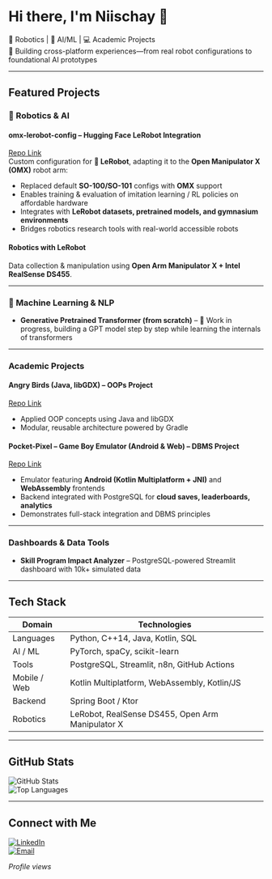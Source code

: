 # Hi there, I'm Niischay 👋

🤖 Robotics | 🧠 AI/ML | 💻 Academic Projects  
🌟 Building cross-platform experiences—from real robot configurations to foundational AI prototypes  

---

##  Featured Projects

### 🤖 Robotics & AI

#### omx-lerobot-config – Hugging Face LeRobot Integration  
[Repo Link](https://github.com/Niischay7/omx-lerobot-config)  
Custom configuration for **🤗 LeRobot**, adapting it to the **Open Manipulator X (OMX)** robot arm:  
- Replaced default **SO-100/SO-101** configs with **OMX** support  
- Enables training & evaluation of imitation learning / RL policies on affordable hardware  
- Integrates with **LeRobot datasets, pretrained models, and gymnasium environments**  
- Bridges robotics research tools with real-world accessible robots  

#### Robotics with LeRobot  
Data collection & manipulation using **Open Arm Manipulator X + Intel RealSense DS455**.  

---

### 🧠 Machine Learning & NLP

- **Generative Pretrained Transformer (from scratch)** – 🚧 Work in progress, building a GPT model step by step while learning the internals of transformers  

---

###  Academic Projects

#### Angry Birds (Java, libGDX) – OOPs Project  
[Repo Link](https://github.com/Niischay7/AngryBirds)  
- Applied OOP concepts using Java and libGDX  
- Modular, reusable architecture powered by Gradle  

#### Pocket-Pixel – Game Boy Emulator (Android & Web) – DBMS Project  
[Repo Link](https://github.com/Niischay7/Pocket-Pixel)  
- Emulator featuring **Android (Kotlin Multiplatform + JNI)** and **WebAssembly** frontends  
- Backend integrated with PostgreSQL for **cloud saves, leaderboards, analytics**  
- Demonstrates full-stack integration and DBMS principles  

---

###  Dashboards & Data Tools

- **Skill Program Impact Analyzer** – PostgreSQL-powered Streamlit dashboard with 10k+ simulated data  

---

##  Tech Stack

| Domain       | Technologies                                    |
|--------------|--------------------------------------------------|
| Languages    | Python, C++14, Java, Kotlin, SQL                |
| AI / ML      | PyTorch, spaCy, scikit-learn                    |
| Tools        | PostgreSQL, Streamlit, n8n, GitHub Actions       |
| Mobile / Web | Kotlin Multiplatform, WebAssembly, Kotlin/JS     |
| Backend      | Spring Boot / Ktor                              |
| Robotics     | LeRobot, RealSense DS455, Open Arm Manipulator X |

---

##  GitHub Stats

![GitHub Stats](https://github-readme-stats.vercel.app/api?username=Niischay7&show_icons=true&theme=tokyonight)  
![Top Languages](https://github-readme-stats.vercel.app/api/top-langs/?username=Niischay7&layout=compact&theme=tokyonight)

---

##  Connect with Me

[![LinkedIn](https://img.shields.io/badge/-LinkedIn-0077B5?style=flat&logo=linkedin&logoColor=white)](https://www.linkedin.com/in/niischay-khade-333355289/)  
[![Email](https://img.shields.io/badge/-Email-D14836?style=flat&logo=gmail&logoColor=white)](mailto:your-email@example.com)

*Profile views*  
<img src="https://komarev.com/ghpvc/?username=Niischay7&style=flat-square&color=blue" alt=""/>
